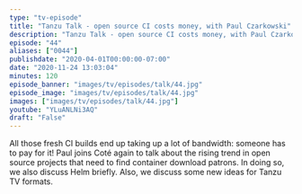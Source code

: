 ```yaml
---
type: "tv-episode"
title: "Tanzu Talk - open source CI costs money, with Paul Czarkowski"
description: "Tanzu Talk - open source CI costs money, with Paul Czarkowski"
episode: "44"
aliases: ["0044"]
publishdate: "2020-04-01T00:00:00-07:00"
date: "2020-11-24 13:03:04"
minutes: 120
episode_banner: "images/tv/episodes/talk/44.jpg"
episode_image: "images/tv/episodes/talk/44.jpg"
images: ["images/tv/episodes/talk/44.jpg"]
youtube: "YLuANLNi3AQ"
draft: "False"
---
```


All those fresh CI builds end up taking up a lot of bandwidth: someone has to pay for it! Paul joins Coté again to talk about the rising trend in open source projects that need to find container download patrons. In doing so, we also discuss Helm briefly. Also, we discuss some new ideas for Tanzu TV formats.